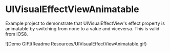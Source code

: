 # UIVisualEffectViewAnimatable
Example project to demonstrate that UIVisualEffectView's effect property is animatable by switching from none to a value and viceversa. This is valid from iOS8.

![Demo GIF](Readme Resources/UIVisualEffectViewAnimatable.gif)
